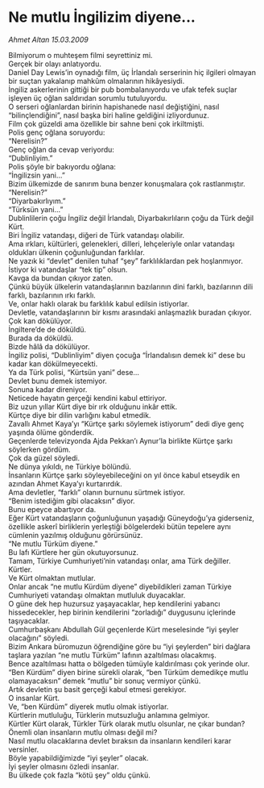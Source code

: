 # Ne mutlu İngilizim diyene...

*Ahmet Altan 15.03.2009*

<div class="taraf_structure_2col_1zq">
<div class="margen_n">



 <p>Bilmiyorum o muhteşem filmi seyrettiniz mi. <br/>Gerçek bir olayı anlatıyordu. <br/>Daniel Day Lewis’in oynadığı film, üç İrlandalı serserinin hiç ilgileri olmayan bir suçtan yakalanıp mahkûm olmalarının hikâyesiydi. <br/>İngiliz askerlerinin gittiği bir pub bombalanıyordu ve ufak tefek suçlar işleyen üç oğlan saldırıdan sorumlu tutuluyordu. <br/>O serseri oğlanlardan birinin hapishanede nasıl değiştiğini, nasıl “bilinçlendiğini”, nasıl başka biri haline geldiğini izliyordunuz. <br/>Film çok güzeldi ama özellikle bir sahne beni çok irkiltmişti. <br/>Polis genç oğlana soruyordu: <br/>“Nerelisin?” <br/>Genç oğlan da cevap veriyordu: <br/>“Dublinliyim.” <br/>Polis şöyle bir bakıyordu oğlana: <br/>“İngilizsin yani...” <br/>Bizim ülkemizde de sanırım buna benzer konuşmalara çok rastlanmıştır. <br/>“Nerelisin?” <br/>“Diyarbakırlıyım.” <br/>“Türksün yani...” <br/>Dublinlilerin çoğu İngiliz değil İrlandalı, Diyarbakırlıların çoğu da Türk değil Kürt. <br/>Biri İngiliz vatandaşı, diğeri de Türk vatandaşı olabilir. <br/>Ama ırkları, kültürleri, gelenekleri, dilleri, lehçeleriyle onlar vatandaşı oldukları ülkenin çoğunluğundan farklılar. <br/>Ne yazık ki “devlet” denilen tuhaf “şey” farklılıklardan pek hoşlanmıyor. <br/>İstiyor ki vatandaşlar “tek tip” olsun. <br/>Kavga da bundan çıkıyor zaten. <br/>Çünkü büyük ülkelerin vatandaşlarının bazılarının dini farklı, bazılarının dili farklı, bazılarının ırkı farklı. <br/>Ve, onlar haklı olarak bu farklılık kabul edilsin istiyorlar. <br/>Devletle, vatandaşlarının bir kısmı arasındaki anlaşmazlık buradan çıkıyor. <br/>Çok kan dökülüyor. <br/>İngiltere’de de döküldü. <br/>Burada da döküldü. <br/>Bizde hâlâ da dökülüyor. <br/>İngiliz polisi, “Dublinliyim” diyen çocuğa “İrlandalısın demek ki” dese bu kadar kan dökülmeyecekti. <br/>Ya da Türk polisi, “Kürtsün yani” dese... <br/>Devlet bunu demek istemiyor. <br/>Sonuna kadar direniyor. <br/>Neticede hayatın gerçeği kendini kabul ettiriyor. <br/>Biz uzun yıllar Kürt diye bir ırk olduğunu inkâr ettik. <br/>Kürtçe diye bir dilin varlığını kabul etmedik. <br/>Zavallı Ahmet Kaya’yı “Kürtçe şarkı söylemek istiyorum” dedi diye genç yaşında ölüme gönderdik. <br/>Geçenlerde televizyonda Ajda Pekkan’ı Aynur’la birlikte Kürtçe şarkı söylerken gördüm. <br/>Çok da güzel söyledi. <br/>Ne dünya yıkıldı, ne Türkiye bölündü. <br/>İnsanların Kürtçe şarkı söyleyebileceğini on yıl önce kabul etseydik en azından Ahmet Kaya’yı kurtarırdık. <br/>Ama devletler, “farklı” olanın burnunu sürtmek istiyor. <br/>“Benim istediğim gibi olacaksın” diyor. <br/>Bunu epeyce abartıyor da. <br/>Eğer Kürt vatandaşların çoğunluğunun yaşadığı Güneydoğu’ya giderseniz, özellikle askerî birliklerin yerleştiği bölgelerdeki bütün tepelere aynı cümlenin yazılmış olduğunu görürsünüz. <br/>“Ne mutlu Türküm diyene.” <br/>Bu lafı Kürtlere her gün okutuyorsunuz. <br/>Tamam, Türkiye Cumhuriyeti’nin vatandaşı onlar, ama Türk değiller. <br/>Kürtler. <br/>Ve Kürt olmaktan mutlular. <br/>Onlar ancak “ne mutlu Kürdüm diyene” diyebildikleri zaman Türkiye Cumhuriyeti vatandaşı olmaktan mutluluk duyacaklar. <br/>O güne dek hep huzursuz yaşayacaklar, hep kendilerini yabancı hissedecekler, hep birinin kendilerini “zorladığı” duygusunu içlerinde taşıyacaklar. <br/>Cumhurbaşkanı Abdullah Gül geçenlerde Kürt meselesinde “iyi şeyler olacağını” söyledi. <br/>Bizim Ankara büromuzun öğrendiğine göre bu “iyi şeylerden” biri dağlara taşlara yazılan “ne mutlu Türküm” lafının azaltılması olacakmış. <br/>Bence azaltılması hatta o bölgeden tümüyle kaldırılması çok yerinde olur. <br/>“Ben Kürdüm” diyen birine sürekli olarak, “ben Türküm demedikçe mutlu olamayacaksın” demek “mutlu” bir sonuç vermiyor çünkü. <br/>Artık devletin şu basit gerçeği kabul etmesi gerekiyor. <br/>O insanlar Kürt. <br/>Ve, “ben Kürdüm” diyerek mutlu olmak istiyorlar. <br/>Kürtlerin mutluluğu, Türklerin mutsuzluğu anlamına gelmiyor. <br/>Kürtler Kürt olarak, Türkler Türk olarak mutlu olsunlar, ne çıkar bundan? <br/>Önemli olan insanların mutlu olması değil mi? <br/>Nasıl mutlu olacaklarına devlet bıraksın da insanların kendileri karar versinler. <br/>Böyle yapabildiğimizde “iyi şeyler” olacak. <br/>İyi şeyler olmasını özledi insanlar. <br/>Bu ülkede çok fazla “kötü şey” oldu çünkü.</p>
<br/>
<br/>
<br/>



<br/>


<div id="taraf_not">
</div>

</div>


</div>

